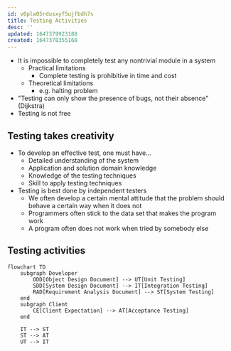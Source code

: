 ```yaml
---
id: v0plw05rdusxyf5ujfbdh7s
title: Testing Activities
desc: ''
updated: 1647379923188
created: 1647378355168
---
```


- It is impossible to completely test any nontrivial module in a system
    - Practical limitations
        - Complete testing is prohibitive in time and cost
    - Theoretical limitations
        - e.g. halting problem
- "Testing can only show the presence of bugs, not their absence" (Dijkstra)
- Testing is not free

## Testing takes creativity

- To develop an effective test, one must have...
    - Detailed understanding of the system
    - Application and solution domain knowledge
    - Knowledge of the testing techniques
    - Skill to apply testing techniques
- Testing is best done by independent testers
    - We often develop a certain mental attitude that the problem should behave a certain way when it does not
    - Programmers often stick to the data set that makes the program work
    - A program often does not work when tried by somebody else

## Testing activities

```mermaid
flowchart TD
    subgraph Developer
        ODD[Object Design Document] --> UT[Unit Testing]
        SDD[System Design Document] --> IT[Integration Testing]
        RAD[Requirement Analysis Document] --> ST[System Testing]
    end
    subgraph Client
        CE[Client Expectation] --> AT[Acceptance Testing]
    end

    IT --> ST
    ST --> AT
    UT --> IT
```